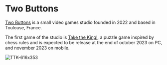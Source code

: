 # Two Buttons

[Two Buttons](https://twobuttons.games/) is a small video games studio founded in 2022 and based in Toulouse, France.

The first game of the studio is [Take the King!](https://twobuttons.games/take-the-king), a puzzle game inspired by chess rules and is expected to be release at the end of october 2023 on PC, and november 2023 on mobile.

![TTK-616x353](https://github.com/twobuttons/.github/assets/122600/c2d24c83-05bc-4de3-8f45-c5ce0b1f9576)
